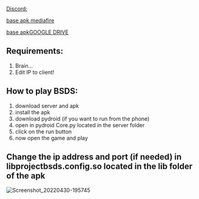 [Discord:](https://discord.gg/mt4dUxXr)

[base apk mediafire](https://www.mediafire.com/file/njptm3nhto0xm19/com.projectsbsds.v43229-rev1.apk/file)

[base apkGOOGLE DRIVE](https://drive.google.com/file/d/1BKjqkRdPO9FAA5HcEPdiEKzUBhtifwl7/view?usp=sharing)

## Requirements: ##
1. Brain...
2. Edit IP to client!

## How to play BSDS: ##
1. download server and apk
2. install the apk
3. download pydroid (if you want to run from the phone)
4. open in pydroid Core.py located in the server folder
5. click on the run button
6. now open the game and play

## Change the ip address and port (if needed) in libprojectbsds.config.so located in the lib folder of the apk ##

![Screenshot_20220430-195745](https://user-images.githubusercontent.com/52799759/166126704-d3733802-daf2-4594-9070-24ed776b6f1c.png)
